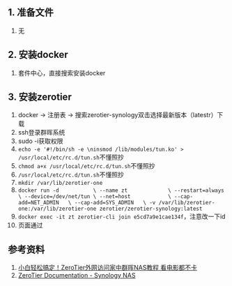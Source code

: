 ## 1. 准备文件

1. 无

## 2. 安装docker

1. 套件中心，直接搜索安装docker

## 3. 安装zerotier

1. docker -> 注册表 -> 搜索zerotier-synology双击选择最新版本（latestr）下载
2. ssh登录群晖系统
3. sudo -i获取权限
4. `echo -e '#!/bin/sh -e \ninsmod /lib/modules/tun.ko' > /usr/local/etc/rc.d/tun.sh`不懂照抄
5. `chmod a+x /usr/local/etc/rc.d/tun.sh`不懂照抄
6. `/usr/local/etc/rc.d/tun.sh`不懂照抄
7. `mkdir /var/lib/zerotier-one`
8. `docker run -d           \
   --name zt             \
   --restart=always      \
   --device=/dev/net/tun \
   --net=host            \
   --cap-add=NET_ADMIN   \
   --cap-add=SYS_ADMIN   \
   -v /var/lib/zerotier-one:/var/lib/zerotier-one zerotier/zerotier-synology:latest`
9. `docker exec -it zt zerotier-cli join e5cd7a9e1cae134f`，注意改一下id
10. 页面通过

## 参考资料
1. [小白轻松搞定！ZeroTier外网访问家中群晖NAS教程 看电影都不卡](https://baijiahao.baidu.com/s?id=1738840233744208152&wfr=spider&for=pc)
2. [ZeroTier Documentation - Synology NAS](https://docs.zerotier.com/devices/synology/)